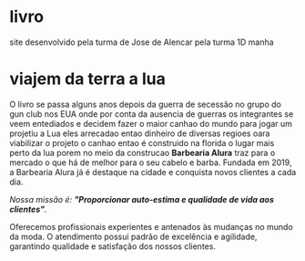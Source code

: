 # livro
site desenvolvido pela turma de Jose de Alencar pela turma 1D manha
<h1>viajem da terra a lua</h1>

<p>O livro se passa alguns anos depois da guerra de secessão no grupo do gun club nos EUA onde por conta da ausencia de guerras os integrantes se veem entediados e decidem fazer o maior canhao do mundo para jogar um projetiu a Lua eles arrecadao entao dinheiro de diversas regioes oara viabilizar o projeto o canhao entao é construido na florida o lugar mais perto da lua porem no meio da construcao <strong>Barbearia Alura</strong> traz para o mercado o que há de melhor para o seu cabelo e barba. 
Fundada em 2019, a Barbearia Alura já é destaque na cidade e conquista novos clientes a cada dia.</p>

<p><em>Nossa missão é: <strong>"Proporcionar auto-estima e qualidade de vida aos clientes"</strong>.</em></p>

<p>Oferecemos profissionais experientes e antenados às mudanças no mundo da moda. 
O atendimento possui padrão de excelência e agilidade, garantindo qualidade e satisfação dos nossos clientes.</p>
